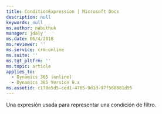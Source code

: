 ```yaml
---
title: ConditionExpression | Microsoft Docs
description: null
keywords: null
ms.author: nabuthuk
manager: jdaly
ms.date: 06/4/2018
ms.reviewer: ''
ms.service: crm-online
ms.suite: ''
ms.tgt_pltfrm: ''
ms.topic: article
applies_to:
  - Dynamics 365 (online)
  - Dynamics 365 Version 9.x
ms.assetid: c170e5d5-ced1-4785-9d1d-97f568881d95
---
```


Una expresión usada para representar una condición de filtro.
